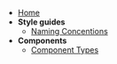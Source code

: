 - [Home](/)
- **Style guides**
  - [Naming Concentions](style-guides/namingConventions.md)
- **Components**
  - [Component Types](components/component-types.md)
